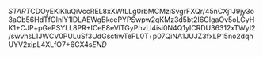 $START$CDOyEKlKIuQiVccREL8xXWtLLg0rbMCMziSvgrFXQr/45nCXj1J9jy3o3aCb56HdTfOInlY1lDLAEWgBkcePYPSwpw2qKMz3d5bt2I6GIgaOv5oLGyHK1+CJP+pGePSYLL8PR+ICeE8eVlTGyPhvLl4isi0N4Q1yICRDU36312xTWyI2/swvhsL1JWCV0PULuSf3UdGsctiwTePL0T+p07QiNA1JUJZ3fxLP15no2dqhUYV2xipL4XLfO7+6CX4s$END$